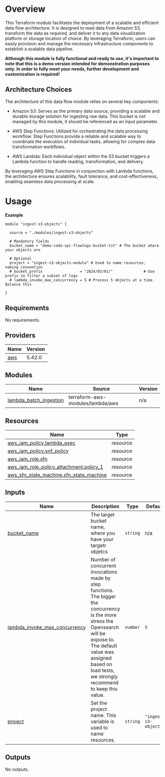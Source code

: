 # Overview

This Terraform module facilitates the deployment of a scalable and efficient data flow architecture. It is designed to read data from Amazon S3, transform the data as required, and deliver it to any data visualization platform or storage location of choice. By leveraging Terraform, users can easily provision and manage the necessary infrastructure components to establish a scalable data pipeline.

**Although this module is fully functional and ready to use, it's important to note that this is a demo version intended for demonstration purposes only. In order to fully meet your needs, further development and customization is required!**

## Architecture Choices

The architecture of this data flow module relies on several key components:

- Amazon S3: Serves as the primary data source, providing a scalable and durable storage solution for ingesting raw data. This bucket is not managed by this module, it should be referenced as an input parameter.

- AWS Step Functions: Utilized for orchestrating the data processing workflow. Step Functions provide a reliable and scalable way to coordinate the execution of individual tasks, allowing for complex data transformation workflows.

- AWS Lambda: Each individual object within the S3 bucket triggers a Lambda function to handle reading, transformation, and delivery. 

By leveraging AWS Step Functions in conjunction with Lambda functions, the architecture ensures scalability, fault tolerance, and cost-effectiveness, enabling seamless data processing at scale.


# Usage

**Example**
```
module "ingest-s3-objects" {

  source = "./modules/ingest-s3-objects"

  # Mandatory fields
  bucket_name = "demo-code-vpc-flowlogs-bucket-tst" # The bucket where your objects are

  # Optional
  project = "ingest-s3-objects-module" # Used to name resources, naming convention
  # bucket_prefix                 = "2024/03/01/"              # Use prefix to filter a subset of logs
  # lambda_invoke_max_concurrency = 5 # Process 5 objects at a time. Balance this 

}

```

<!-- BEGIN_TF_DOCS -->
## Requirements

No requirements.

## Providers

| Name | Version |
|------|---------|
| <a name="provider_aws"></a> [aws](#provider\_aws) | 5.42.0 |

## Modules

| Name | Source | Version |
|------|--------|---------|
| <a name="module_lambda_batch_ingestion"></a> [lambda\_batch\_ingestion](#module\_lambda\_batch\_ingestion) | terraform-aws-modules/lambda/aws | n/a |

## Resources

| Name | Type |
|------|------|
| [aws_iam_policy.lambda_exec](https://registry.terraform.io/providers/hashicorp/aws/latest/docs/resources/iam_policy) | resource |
| [aws_iam_policy.snf_policy](https://registry.terraform.io/providers/hashicorp/aws/latest/docs/resources/iam_policy) | resource |
| [aws_iam_role.sfn](https://registry.terraform.io/providers/hashicorp/aws/latest/docs/resources/iam_role) | resource |
| [aws_iam_role_policy_attachment.policy_1](https://registry.terraform.io/providers/hashicorp/aws/latest/docs/resources/iam_role_policy_attachment) | resource |
| [aws_sfn_state_machine.sfn_state_machine](https://registry.terraform.io/providers/hashicorp/aws/latest/docs/resources/sfn_state_machine) | resource |

## Inputs

| Name | Description | Type | Default | Required |
|------|-------------|------|---------|:--------:|
| <a name="input_bucket_name"></a> [bucket\_name](#input\_bucket\_name) | The target bucket name, where you have your targetr objetcs | `string` | n/a | yes |
| <a name="input_lambda_invoke_max_concurrency"></a> [lambda\_invoke\_max\_concurrency](#input\_lambda\_invoke\_max\_concurrency) | Number of concurrent invocations made by step functions. The bigger the concurrency is the more stress the Opensearch will be expose to. The default value was assigned based on load tests, we strongly recommend to keep this value. | `number` | `5` | no |
| <a name="input_project"></a> [project](#input\_project) | Set the project name. This variable is used to name resources. | `string` | `"ingest-s3-objects"` | no |

## Outputs

No outputs.
<!-- END_TF_DOCS -->